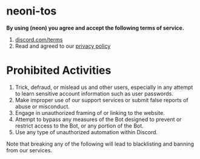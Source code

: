 # neoni-tos
**By using   (neon)  you agree and accept the following terms of service.** 
  
 1. [discord.com/terms](https://discord.com/terms) 
 2. Read and agreed to our [privacy policy](https://github.com/nilay7488/Oreo/edit/main/README.md)
  
 # Prohibited Activities 
  
 1. Trick, defraud, or mislead us and other users, especially in any attempt to learn sensitive account information such as user passwords. 
 2. Make improper use of our support services or submit false reports of abuse or misconduct. 
 3. Engage in unauthorized framing of or linking to the website. 
 4. Attempt to bypass any measures of the Bot designed to prevent or restrict access to the Bot, or any portion of the Bot. 
 5. Use any type of unauthorized automation within Discord. 
  
  
 Note that breaking any of the following will lead to blacklisting and banning from our services.
